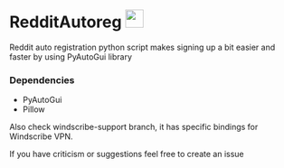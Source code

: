 # RedditAutoreg <img src="https://www.redditinc.com/assets/images/site/reddit-logo.png" height=32/>
Reddit auto registration python script makes signing up a bit easier and faster by using PyAutoGui library

### Dependencies
- PyAutoGui
- Pillow


Also check windscribe-support branch, it has specific bindings for Windscribe VPN.

If you have criticism or suggestions feel free to create an issue


